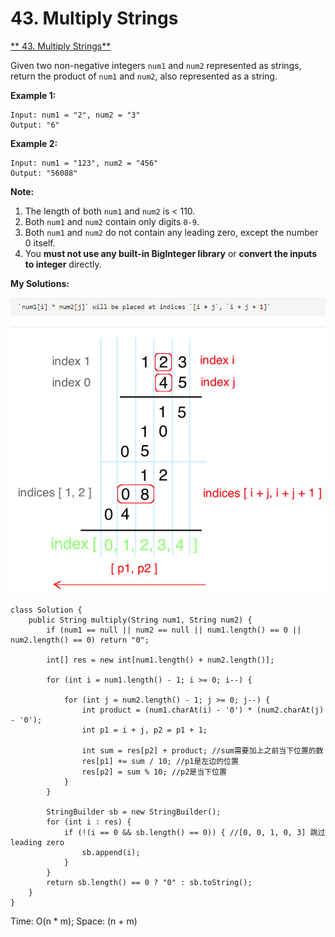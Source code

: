 # 43. Multiply Strings

[** 43. Multiply Strings**](https://leetcode.com/problems/multiply-strings/description/)

Given two non-negative integers `num1` and `num2` represented as strings, return the product of `num1` and `num2`, also represented as a string.

**Example 1:**

```text
Input: num1 = "2", num2 = "3"
Output: "6"
```

**Example 2:**

```text
Input: num1 = "123", num2 = "456"
Output: "56088"
```

**Note:**

1. The length of both `num1` and `num2` is &lt; 110.
2. Both `num1` and `num2` contain only digits `0-9`.
3. Both `num1` and `num2` do not contain any leading zero, except the number 0 itself.
4. You **must not use any built-in BigInteger library** or **convert the inputs to integer** directly.

**My Solutions:**

![](../../.gitbook/assets/image.png)



```text
class Solution {
    public String multiply(String num1, String num2) {
        if (num1 == null || num2 == null || num1.length() == 0 || num2.length() == 0) return "0";
        
        int[] res = new int[num1.length() + num2.length()];
        
        for (int i = num1.length() - 1; i >= 0; i--) {

            for (int j = num2.length() - 1; j >= 0; j--) {
                int product = (num1.charAt(i) - '0') * (num2.charAt(j) - '0');
                int p1 = i + j, p2 = p1 + 1;
                
                int sum = res[p2] + product; //sum需要加上之前当下位置的数
                res[p1] += sum / 10; //p1是左边的位置
                res[p2] = sum % 10; //p2是当下位置
            } 
        }
        
        StringBuilder sb = new StringBuilder();
        for (int i : res) {
            if (!(i == 0 && sb.length() == 0)) { //[0, 0, 1, 0, 3] 跳过leading zero
                sb.append(i);
            }
        }
        return sb.length() == 0 ? "0" : sb.toString();
    }
}
```

 Time: O\(n \* m\); Space: \(n + m\)

